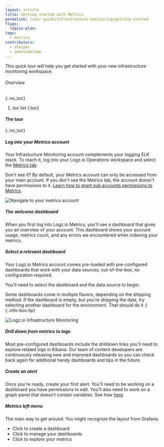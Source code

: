 ```yaml
---
layout: article
title: Getting started with Metrics
permalink: /user-guide/infrastructure-monitoring/getting-started
flags:
  logzio-plan:
tags:
  - metrics
contributors:
  - shalper
  - imnotashrimp
---
```


This quick tour will help you get started with your new infrastructure monitoring workspace.

###### Overview
{:.no_toc}

1. toc list
{:toc}


#### The tour
{:.no_toc}

<div class="tasklist">

##### Log into your Metrics account
Your Infrastucture Monitoring account complements your logging ELK stack. To reach it, log into your Logz.io Operations workspace and select the [Metrics tab](https://app.logz.io/#/dashboard/grafana/).

Don't see it? By default, your Metrics account can only be accessed from your main account. If you don't see the Metrics tab, the account doesn't have permissions to it. [Learn how to grant sub accounts permissions to Metrics]({{site.baseurl}}/user-guide/accounts/manage-the-infrastructure-monitoring-account.html).

![Navigate to your metrics account](https://dytvr9ot2sszz.cloudfront.net/logz-docs/grafana/reach-metrics.png)

##### The welcome dashboard

  When you first log into Logz.io Metrics,
  you'll see a dashboard that gives you an overview of your account.
  This dashboard shows your account usage,
  metrics count,
  and any errors we encountered when indexing your metrics.


##### Select a relevant dashboard

  Your Logz.io Metrics account comes pre-loaded with pre-configured dashboards
  that work with your data sources, out-of-the-box,
  no configuration required.

  You'll need to select the dashboard and the data source to begin.

  Some dashboards come in multiple flavors, depending on the shipping method. If the dashboard is empty, but you're shipping the data, try selecting another dashboard for the environment. That should do it :)
  {:.info-box.tip}

![Logz.io Infrastructure Monitoring](https://dytvr9ot2sszz.cloudfront.net/logz-docs/grafana/select-board-and-source.png)


##### Drill down from metrics to logs

  Most pre-configured dashboards include the drilldown links you'll need to explore related logs in Kibana. Our team of content developers are continuously releasing new and improved dashboards so you can check back again for additional handy dashboards and tips in the future.


##### Create an alert

Once you're ready, create your first alert. You'll need to be working on a dashboard you have permissions to edit. You'll also need to work on a graph panel that doesn't contain variables. See how [here]({{site.baseurl}}/user-guide/infrastructure-monitoring/alerts.html).


##### Metrics left menu

The main way to get around. You might recognize the layout from Grafana.

* Click <i class="fas fa-plus"></i> to create a dashboard
* Click <i class="fas fa-th-large"></i> to manage your dashboards
* Click <i class="fas fa-compass"></i> to explore your metrics

</div>